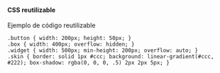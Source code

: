 #### CSS reutilizable

Ejemplo de código reutilizable

```
.button { width: 200px; height: 50px; } 
.box { width: 400px; overflow: hidden; } 
.widget { width: 500px; min-height: 200px; overflow: auto; } 
.skin { border: solid 1px #ccc; background: linear-gradient(#ccc, #222); box-shadow: rgba(0, 0, 0, .5) 2px 2px 5px; }
```
